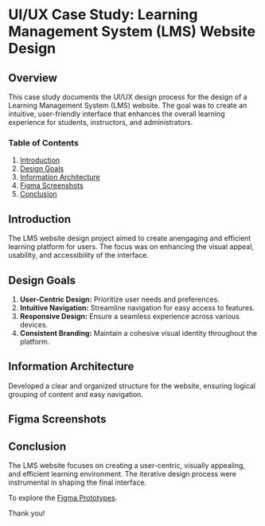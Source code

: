 # UI/UX Case Study: Learning Management System (LMS) Website Design

## Overview

This case study documents the UI/UX design process for the design of a Learning Management System (LMS) website. The goal was to create an intuitive, user-friendly interface that enhances the overall learning experience for students, instructors, and administrators.

### Table of Contents

1. [Introduction](#introduction)
2. [Design Goals](#design-goals)
3. [Information Architecture](#information-architecture)
4. [Figma Screenshots](#figma-screenshots)
5. [Conclusion](#conclusion)

## Introduction

The LMS website design project aimed to create anengaging and efficient learning platform for users. The focus was on enhancing the visual appeal, usability, and accessibility of the interface.

## Design Goals

1. **User-Centric Design:** Prioritize user needs and preferences.
2. **Intuitive Navigation:** Streamline navigation for easy access to features.
3. **Responsive Design:** Ensure a seamless experience across various devices.
4. **Consistent Branding:** Maintain a cohesive visual identity throughout the platform.


## Information Architecture

Developed a clear and organized structure for the website, ensuring logical grouping of content and easy navigation.


## Figma Screenshots


## Conclusion
The LMS website focuses on creating a user-centric, visually appealing, and efficient learning environment. The iterative design process were instrumental in shaping the final interface. 

To explore the [Figma Prototypes](link-to-figma).

Thank you!
